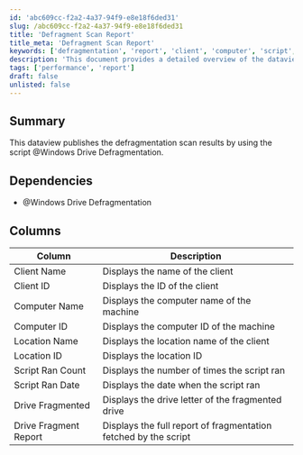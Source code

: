 ```yaml
---
id: 'abc609cc-f2a2-4a37-94f9-e8e18f6ded31'
slug: /abc609cc-f2a2-4a37-94f9-e8e18f6ded31
title: 'Defragment Scan Report'
title_meta: 'Defragment Scan Report'
keywords: ['defragmentation', 'report', 'client', 'computer', 'script', 'location', 'drive']
description: 'This document provides a detailed overview of the dataview that publishes the defragmentation scan results using a specific script. It outlines the dependencies, the columns included in the report, and the information displayed for each client and computer.'
tags: ['performance', 'report']
draft: false
unlisted: false
---
```


## Summary

This dataview publishes the defragmentation scan results by using the script @Windows Drive Defragmentation.

## Dependencies

- @Windows Drive Defragmentation

## Columns

| Column                | Description                                             |
|----------------------|---------------------------------------------------------|
| Client Name          | Displays the name of the client                         |
| Client ID            | Displays the ID of the client                           |
| Computer Name        | Displays the computer name of the machine               |
| Computer ID          | Displays the computer ID of the machine                 |
| Location Name        | Displays the location name of the client                |
| Location ID          | Displays the location ID                                 |
| Script Ran Count     | Displays the number of times the script ran             |
| Script Ran Date      | Displays the date when the script ran                   |
| Drive Fragmented     | Displays the drive letter of the fragmented drive       |
| Drive Fragment Report | Displays the full report of fragmentation fetched by the script |

